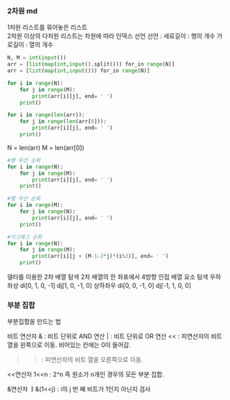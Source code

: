 ### 2차원 md
1차원 리스트를 묶어놓은 리스트  
2차원 이상의 다차원 리스트는 차원에 따라 인덱스 선언
선언 :
세로길이 : 행의 개수
가로길이 : 열의 개수  
```python
N, M = int(input())
arr = [list(map(int,input().split())) for_in range(N)]
arr = [list(map(int,input())) for_in range(N)]

for i in range(N):
    for j in range(M):
        print(arr[i][j], end= ' ')
    print()

for i in range(len(arr)):
    for j in range(len(arr[0])):
        print(arr[i][j], end= ' ')
    print()
```
N = len(arr)
M = len(arr[0])

```python
#행 우선 순회
for i in range(N):
    for j in range(M):
        print(arr[i][j], end= ' ')
    print()

#열 우선 순회
for i in range(M):
    for j in range(N):
        print(arr[i][j], end= ' ')
    print()

#지그재그 순회
for i in range(N):
    for j in range(M):
        print(arr[i][j + (M-1-2*j)*(i%2)], end= ' ')
    print()
```
델타를 이용한 2차 배열 탐색
2차 배열의 한 좌표에서 4방향 인접 배열 요소 탐색
우하좌상
di[0, 1, 0, -1]
dj[1, 0, -1, 0]
상하좌우
di[0, 0, -1, 0]
dj[-1, 1, 0, 0]


### 부분 집합
부분집합을 만드는 법

비트 연산자
&  : 비트 단위로 AND 연산
|  : 비트 단위로 OR 연산
<< : 피연산자의 비트 열을 왼쪽으로 이동.  비어있는 칸에는 0이 들어감.
>> : 피연산자의 비트 열을 오른쪽으로 이동.

<<연산자
1<<n : 2^n 즉 원소가 n개인 경우의 모든 부분 집합.

&연산자
ㅑ&(1<<j) : i의 j 번 째 비트가 1인지 아닌지 검사